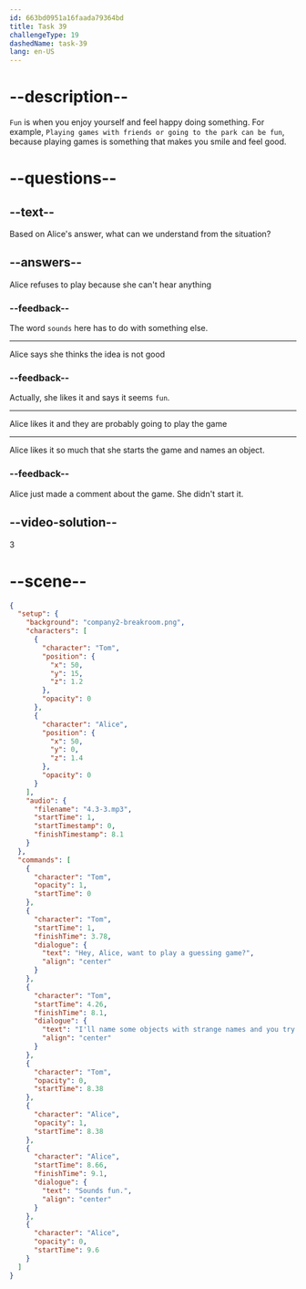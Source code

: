 ```yaml
---
id: 663bd0951a16faada79364bd
title: Task 39
challengeType: 19
dashedName: task-39
lang: en-US
---
```


<!-- (Audio) Tom: Hey, Alice, want to play a guessing game? I'll name some objects with strange names and you try to guess what they are. Alice: Sounds fun. -->

# --description--

`Fun` is when you enjoy yourself and feel happy doing something. For example, `Playing games with friends or going to the park can be fun`, because playing games is something that makes you smile and feel good.

# --questions--

## --text--

Based on Alice's answer, what can we understand from the situation?

## --answers--

Alice refuses to play because she can't hear anything

### --feedback--

The word `sounds` here has to do with something else.

---

Alice says she thinks the idea is not good

### --feedback--

Actually, she likes it and says it seems `fun`.

---

Alice likes it and they are probably going to play the game

---

Alice likes it so much that she starts the game and names an object.

### --feedback--

Alice just made a comment about the game. She didn't start it.

## --video-solution--

3

# --scene--

```json
{
  "setup": {
    "background": "company2-breakroom.png",
    "characters": [
      {
        "character": "Tom",
        "position": {
          "x": 50,
          "y": 15,
          "z": 1.2
        },
        "opacity": 0
      },
      {
        "character": "Alice",
        "position": {
          "x": 50,
          "y": 0,
          "z": 1.4
        },
        "opacity": 0
      }
    ],
    "audio": {
      "filename": "4.3-3.mp3",
      "startTime": 1,
      "startTimestamp": 0,
      "finishTimestamp": 8.1
    }
  },
  "commands": [
    {
      "character": "Tom",
      "opacity": 1,
      "startTime": 0
    },
    {
      "character": "Tom",
      "startTime": 1,
      "finishTime": 3.78,
      "dialogue": {
        "text": "Hey, Alice, want to play a guessing game?",
        "align": "center"
      }
    },
    {
      "character": "Tom",
      "startTime": 4.26,
      "finishTime": 8.1,
      "dialogue": {
        "text": "I'll name some objects with strange names and you try to guess what they are.",
        "align": "center"
      }
    },
    {
      "character": "Tom",
      "opacity": 0,
      "startTime": 8.38
    },
    {
      "character": "Alice",
      "opacity": 1,
      "startTime": 8.38
    },
    {
      "character": "Alice",
      "startTime": 8.66,
      "finishTime": 9.1,
      "dialogue": {
        "text": "Sounds fun.",
        "align": "center"
      }
    },
    {
      "character": "Alice",
      "opacity": 0,
      "startTime": 9.6
    }
  ]
}
```
